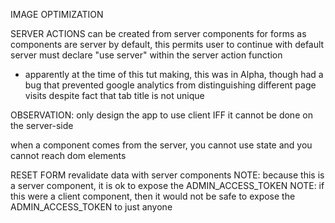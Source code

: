 IMAGE OPTIMIZATION

SERVER ACTIONS
can be created from server components for forms
as components are server by default, this permits user to continue with default server 
must declare "use server" within the server action function
- apparently at the time of this tut making, this was in Alpha, though had a bug that prevented google analytics from distinguishing different page visits despite fact that tab title is not unique

OBSERVATION:
only design the app to use client IFF it cannot be done on the server-side


when a component comes from the server, you cannot use state and you cannot reach dom elements



RESET FORM
revalidate data with server components
NOTE:
because this is a server component, it is ok to expose the ADMIN_ACCESS_TOKEN
NOTE:
if this were a client component, then it would not be safe to expose the ADMIN_ACCESS_TOKEN to just anyone